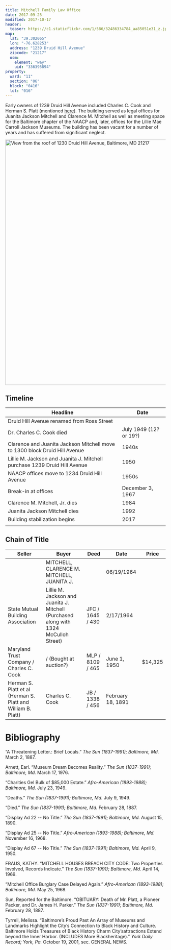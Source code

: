 ```yaml
---
title: Mitchell Family Law Office
date: 2017-09-25
modified: 2017-10-17
header:
  teaser: https://c1.staticflickr.com/1/586/32486334784_aa85051e31_z.jpg
map:
  lat: "39.302065"
  lon: "-76.628253"
  address: "1239 Druid Hill Avenue"
  zipcode: "21217"
  osm:
    element: "way"
    uid: "336395894"
property:
  ward: "11"
  section: "06"
  block: "0416"
  lot: "016"
---
```


Early owners of 1239 Druid Hill Avenue included Charles C. Cook and Herman S. Platt (mentioned [here](https://books.google.com/books?id=apEvAAAAYAAJ&pg=PA16-IA3&dq=%22Herman+S.+Platt%22+baltimore&hl=en&sa=X&ved=0ahUKEwjisKbKksHWAhVGjJQKHT__DGgQ6AEIJjAA#v=onepage&q=%22Herman%20S.%20Platt%22%20baltimore)). The building served as legal offices for Juanita Jackson Mitchell and Clarence M. Mitchell as well as meeting space for the Baltimore chapter of the NAACP and, later, offices for the Lillie Mae Carroll Jackson Museums. The building has been vacant for a number of years and has suffered from significant neglect.

<a data-flickr-embed="true"  href="https://www.flickr.com/photos/baltimoreheritage/32486334784/in/photolist-UpzpiL-Tno3uq-UAdkqL-TnnZGw-UpzEco-S1ozPG-S1oA9u-WRGLsC-REn3vu-S1oBaC-S1oBqC-S1oATf-S2qckH-S9Qjzs-QVUjZ1-RYPV4W-QVUBod-QYrSh6-S9Q3ML-S2pwaZ-SdpWED-WzfQKd-Rjztnw-Rjztg9-Ry4HGT-QjiRyB-Rut8ch-RjztJJ-Ry4KRc-Ry4L7T-S8E71e-Scm8EJ-RuGXwq-RuGXRo-RuGXHC-DgU6Kn-D7jY1S-D7jWHb-DgU4cB-CjokK5-CjvttX-CjvsHP-8Jjhay-8JjgVj-8Jgd2X-8JgcQg-8Jgcep-8Jjg7u-RuGXiu-8Jjhkh" title="View from the roof of 1230 Druid Hill Avenue, Baltimore, MD 21217"><img src="https://farm1.staticflickr.com/586/32486334784_aa85051e31_b.jpg" width="1024" height="769" alt="View from the roof of 1230 Druid Hill Avenue, Baltimore, MD 21217"></a><script async src="//embedr.flickr.com/assets/client-code.js" charset="utf-8"></script>

## Timeline

| Headline                                 | Date                   |
| ---------------------------------------- | ---------------------- |
| Druid Hill Avenue renamed from Ross Street |                        |
| Dr. Charles C. Cook died                 | July 1949 (12? or 19?) |
| Clarence and Juanita Jackson Mitchell move to 1300 block Druid Hill Avenue | 1940s                  |
| Lillie M. Jackson and Juanita J. Mitchell purchase 1239 Druid Hill Avenue | 1950                   |
| NAACP offices move to 1234 Druid Hill Avenue | 1950s                  |
| Break-in at offices                      | December 3, 1967       |
| Clarence M. Mitchell, Jr. dies           | 1984                   |
| Juanita Jackson Mitchell dies            | 1992                   |
| Building stabilization begins            | 2017                   |
|                                          |                        |

## Chain of Title

| Seller                                   | Buyer                                    | Deed             | Date              | Price   |
| ---------------------------------------- | ---------------------------------------- | ---------------- | ----------------- | ------- |
|                                          | MITCHELL, CLARENCE M.  MITCHELL, JUANITA J. |                  | 06/19/1964        |         |
| State Mutual Building Association        | Lillie M. Jackson and Juanita J. Mitchell (Purchased along with 1324 McCulloh Street) | JFC / 1645 / 430 | 2/17/1964         |         |
| Maryland Trust Company / Charles C. Cook | / (Bought at auction?)                   | MLP / 8109 / 465 | June 1, 1950      | $14,325 |
| Herman S. Platt et al (Herman S. Platt and William B. Platt) | Charles C. Cook                          | JB / 1338 / 456  | February 18, 1891 |         |

# Bibliography

“A Threatening Letter.: Brief Locals.” *The Sun (1837-1991); Baltimore, Md.* March 2, 1887.

Arnett, Earl. “Museum Dream Becomes Reality.” *The Sun (1837-1991); Baltimore, Md.* March 17, 1976.

“Charities Gel Bulk of $85,000 Estate.” *Afro-American (1893-1988); Baltimore, Md.* July 23, 1949.

“Deaths.” *The Sun (1837-1991); Baltimore, Md.* July 9, 1949.

“Died.” *The Sun (1837-1991); Baltimore, Md.* February 28, 1887.

“Display Ad 22 -- No Title.” *The Sun (1837-1991); Baltimore, Md.* August 15, 1890.

“Display Ad 25 -- No Title.” *Afro-American (1893-1988); Baltimore, Md.* November 16, 1968.

“Display Ad 67 -- No Title.” *The Sun (1837-1991); Baltimore, Md.* April 9, 1950.

FRAUS, KATHY. “MITCHELL HOUSES BREACH CITY CODE: Two Properties Involved, Records Indicate.” *The Sun (1837-1991); Baltimore, Md.* April 14, 1969.

“Mitchell Office Burglary Case Delayed Again.” *Afro-American (1893-1988); Baltimore, Md.* May 25, 1968.

Sun, Reported for the Baltimore. “OBITUARY: Death of Mr. Platt, a Pioneer Packer, and Dr. James H. Parker.” *The Sun (1837-1991); Baltimore, Md.* February 28, 1887.

Tyrrell, Melissa. “Baltimore’s Proud Past An Array of Museums and Landmarks Highlight the City’s Connection to Black History and Culture. Baltimore Holds Treasures of Black History Charm City’sattractions Extend beyond the Inner Harbor. (INCLUDES More Blackheritage).” *York Daily Record; York, Pa.* October 19, 2001, sec. GENERAL NEWS.